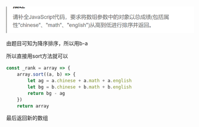 ![66960386368](assets/1669603863681.png)

由题目可知为降序排序，所以用b-a

所以直接用sort方法就可以

~~~js
const _rank = array => {
    array.sort((a, b) => {
        let ag = a.chinese + a.math + a.english
        let bg = b.chinese + b.math + b.english
        return bg - ag
    })
    return array
~~~





最后返回新的数组

